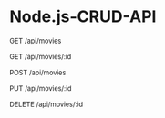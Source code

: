 # Node.js-CRUD-API

<sub> GET      /api/movies </sub> 

<sub> GET      /api/movies/:id </sub> 

<sub> POST     /api/movies </sub> 

<sub> PUT      /api/movies/:id </sub> 

<sub> DELETE   /api/movies/:id </sub> 
